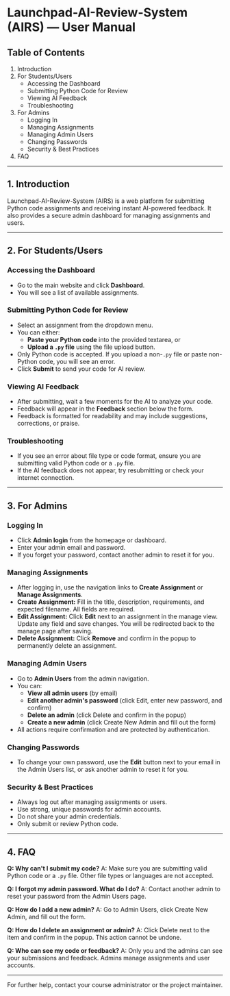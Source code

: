 # Launchpad-AI-Review-System (AIRS) — User Manual

## Table of Contents
1. Introduction
2. For Students/Users
   - Accessing the Dashboard
   - Submitting Python Code for Review
   - Viewing AI Feedback
   - Troubleshooting
3. For Admins
   - Logging In
   - Managing Assignments
   - Managing Admin Users
   - Changing Passwords
   - Security & Best Practices
4. FAQ

---

## 1. Introduction
Launchpad-AI-Review-System (AIRS) is a web platform for submitting Python code assignments and receiving instant AI-powered feedback. It also provides a secure admin dashboard for managing assignments and users.

---

## 2. For Students/Users

### Accessing the Dashboard
- Go to the main website and click **Dashboard**.
- You will see a list of available assignments.

### Submitting Python Code for Review
- Select an assignment from the dropdown menu.
- You can either:
  - **Paste your Python code** into the provided textarea, or
  - **Upload a `.py` file** using the file upload button.
- Only Python code is accepted. If you upload a non-`.py` file or paste non-Python code, you will see an error.
- Click **Submit** to send your code for AI review.

### Viewing AI Feedback
- After submitting, wait a few moments for the AI to analyze your code.
- Feedback will appear in the **Feedback** section below the form.
- Feedback is formatted for readability and may include suggestions, corrections, or praise.

### Troubleshooting
- If you see an error about file type or code format, ensure you are submitting valid Python code or a `.py` file.
- If the AI feedback does not appear, try resubmitting or check your internet connection.

---

## 3. For Admins

### Logging In
- Click **Admin login** from the homepage or dashboard.
- Enter your admin email and password.
- If you forget your password, contact another admin to reset it for you.

### Managing Assignments
- After logging in, use the navigation links to **Create Assignment** or **Manage Assignments**.
- **Create Assignment:** Fill in the title, description, requirements, and expected filename. All fields are required.
- **Edit Assignment:** Click **Edit** next to an assignment in the manage view. Update any field and save changes. You will be redirected back to the manage page after saving.
- **Delete Assignment:** Click **Remove** and confirm in the popup to permanently delete an assignment.

### Managing Admin Users
- Go to **Admin Users** from the admin navigation.
- You can:
  - **View all admin users** (by email)
  - **Edit another admin's password** (click Edit, enter new password, and confirm)
  - **Delete an admin** (click Delete and confirm in the popup)
  - **Create a new admin** (click Create New Admin and fill out the form)
- All actions require confirmation and are protected by authentication.

### Changing Passwords
- To change your own password, use the **Edit** button next to your email in the Admin Users list, or ask another admin to reset it for you.

### Security & Best Practices
- Always log out after managing assignments or users.
- Use strong, unique passwords for admin accounts.
- Do not share your admin credentials.
- Only submit or review Python code.

---

## 4. FAQ

**Q: Why can't I submit my code?**
A: Make sure you are submitting valid Python code or a `.py` file. Other file types or languages are not accepted.

**Q: I forgot my admin password. What do I do?**
A: Contact another admin to reset your password from the Admin Users page.

**Q: How do I add a new admin?**
A: Go to Admin Users, click Create New Admin, and fill out the form.

**Q: How do I delete an assignment or admin?**
A: Click Delete next to the item and confirm in the popup. This action cannot be undone.

**Q: Who can see my code or feedback?**
A: Only you and the admins can see your submissions and feedback. Admins manage assignments and user accounts.

---

For further help, contact your course administrator or the project maintainer.
